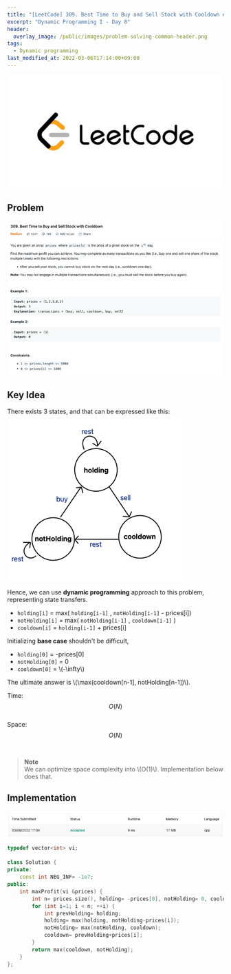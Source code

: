 ```yaml
---
title: "[LeetCode] 309. Best Time to Buy and Sell Stock with Cooldown explained"
excerpt: "Dynamic Programming I - Day 8"
header:
  overlay_image: /public/images/problem-solving-common-header.png
tags:
  - Dynamic programming
last_modified_at: 2022-03-06T17:14:00+09:00
---
```

<a href="https://leetcode.com/">
    <img src="/public/images/leetcode-logo.jpeg"/>
</a>

## Problem
<a href="https://leetcode.com/problems/best-time-to-buy-and-sell-stock-with-cooldown/">
    <img src="/public/images/leetcode-309.png"/>
</a>

<br/>

## Key Idea

There exists 3 states, and that can be expressed like this:  
<img src="/public/images/leetcode-309-figure-1.png"/>

Hence, we can use **dynamic programming** approach to this problem, representing state transfers.

- `holding[i]` = max( `holding[i-1]` , `notHolding[i-1]` - prices[i])
- `notHolding[i]` = max( `notHolding[i-1]` , `cooldown[i-1]` )
- `cooldown[i]` = `holding[i-1]` + prices[i]

Initializing **base case** shouldn't be difficult,  
- `holding[0]` = -prices[0]
- `notHolding[0]` = 0
- `cooldown[0]` = \\(-\infty\\)

The ultimate answer is \\(\max(cooldown[n-1], notHolding[n-1])\\).

Time: $$O(N)$$  
Space: $$O(N)$$

<br/>

> **Note**  
We can optimize space complexity into \\(O(1)\\). Implementation below does that.

## Implementation

<img src="/public/images/leetcode-309-result.png"/>

```cpp
typedef vector<int> vi;

class Solution {
private:
    const int NEG_INF= -1e7;
public:
    int maxProfit(vi &prices) {
        int n= prices.size(), holding= -prices[0], notHolding= 0, cooldown= NEG_INF;
        for (int i=1; i < n; ++i) {
            int prevHolding= holding;
            holding= max(holding, notHolding-prices[i]);
            notHolding= max(notHolding, cooldown);
            cooldown= prevHolding+prices[i];
        }
        return max(cooldown, notHolding);
    }
};
```